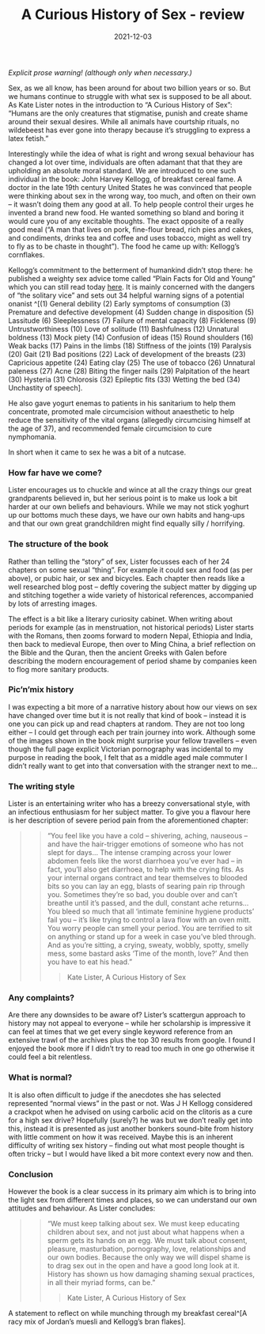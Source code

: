 ﻿---
layout: layouts/bookreview.njk

tags:
  - post
  - review

title: A Curious History of Sex - review
review_book_main_title: A Curious History of Sex
review_book_sub_title: 
review_book_author: Kate Lister
review_book_author_surname: Lister
review_book_image_url: https://res.cloudinary.com/ds2o5ecdw/image/upload/acovers/1783528052.02._SCL_.jpg
review_book_image_small_url: https://res.cloudinary.com/ds2o5ecdw/image/upload/acovers/1783528052.02._SCM_.jpg
review_publication_date: 2020-02-06
review_publisher: Unbound
review_pages: 384
review_ISBN13: 978-1783528059
review_book_tags:
  - [Europe, North America]
  - [Late Modern, Contemporary]
  - [Social]
  - [Sex]
review_podcasts:
  - [https://www.listennotes.com/e/5ca2420e9aca41c593c6ddda5af739e1, New Books Network, Kate Lister A Curious History of Sex]
  - [https://www.listennotes.com/e/7de2baae293c4453b517f03530ced68e, Dan Snow‘s History Hit, A Curious History of Sex]
shopping_links:
  - [https://www.amazon.co.uk/dp/1783528052, Amazon UK, Amazon UK book link]
  - [https://www.amazon.com/dp/1783528052, Amazon US, Amazon US book link]
review_author: Anthony Webb
date: 2021-12-03
review_rating: ★★★★☆
permalink: '/2021/12/03/a-curious-history-of-sex/'
review_summary: '<p>A Curious History of Sex is a great success in bringing ideas of sex from different times and places into the light – helping us to better understand our own attitudes and behaviour.</p><p>There’s fun to be had along the way too as we are encouraged to chuckle and wince at all the crazy sexual habits of our great grandparents – I’ll never look at cornflake in quite the same way again.</p>'
---
_Explicit prose warning! (although only when necessary.)_

Sex, as we all know, has been around for about two billion years or so. But we humans continue to struggle with what sex is supposed to be all about. As Kate Lister notes in the introduction to “A Curious History of Sex”: “Humans are the only creatures that stigmatise, punish and create shame around their sexual desires. While all animals have courtship rituals, no wildebeest has ever gone into therapy because it’s struggling to express a latex fetish.”

Interestingly while the idea of what is right and wrong sexual behaviour has changed a lot over time, individuals are often adamant that that they are upholding an absolute moral standard. We are introduced to one such individual in the book: John Harvey Kellogg, of breakfast cereal fame. A doctor in the late 19th century United States he was convinced that people were thinking about sex in the wrong way, too much, and often on their own – it wasn’t doing them any good at all. To help people control their urges he invented a brand new food. He wanted something so bland and boring it would cure you of any excitable thoughts. The exact opposite of a really good meal (“A man that lives on pork, fine-flour bread, rich pies and cakes, and condiments, drinks tea and coffee and uses tobacco, might as well try to fly as to be chaste in thought”). The food he came up with: Kellogg’s cornflakes.

Kellogg’s commitment to the betterment of humankind didn’t stop there: he published a weighty sex advice tome called “Plain Facts for Old and Young” which you can still read today [here](https://www.gutenberg.org/cache/epub/19924/pg19924-images.html). It is mainly concerned with the dangers of “the solitary vice” and sets out 34 helpful warning signs of a potential onanist ^[(1) General debility (2) Early symptoms of consumption (3) Premature and defective development (4) Sudden change in disposition (5) Lassitude (6) Sleeplessness (7) Failure of mental capacity (8) Fickleness (9) Untrustworthiness (10) Love of solitude (11) Bashfulness (12) Unnatural boldness (13) Mock piety (14) Confusion of ideas (15) Round shoulders (16) Weak backs (17) Pains in the limbs (18) Stiffness of the joints (19) Paralysis (20) Gait (21) Bad positions (22) Lack of development of the breasts (23) Capricious appetite (24) Eating clay (25) The use of tobacco (26) Unnatural paleness (27) Acne (28) Biting the finger nails (29) Palpitation of the heart (30) Hysteria (31) Chlorosis (32) Epileptic fits (33) Wetting the bed (34) Unchastity of speech].

He also gave yogurt enemas to patients in his sanitarium to help them concentrate, promoted male circumcision without anaesthetic to help reduce the sensitivity of the vital organs (allegedly circumcising himself at the age of 37), and recommended female circumcision to cure nymphomania.

In short when it came to sex he was a bit of a nutcase.

### How far have we come?

Lister encourages us to chuckle and wince at all the crazy things our great grandparents believed in, but her serious point is to make us look a bit harder at our own beliefs and behaviours. While we may not stick yoghurt up our bottoms much these days, we have our own habits and hang-ups and that our own great grandchildren might find equally silly / horrifying.

### The structure of the book

Rather than telling the “story” of sex, Lister focusses each of her 24 chapters on some sexual “thing”. For example it could sex and food (as per above), or pubic hair, or sex and bicycles. Each chapter then reads like a well researched blog post – deftly covering the subject matter by digging up and stitching together a wide variety of historical references, accompanied by lots of arresting images.

The effect is a bit like a literary curiosity cabinet. When writing about periods for example (as in menstruation, not historical periods) Lister starts with the Romans, then zooms forward to modern Nepal, Ethiopia and India, then back to medieval Europe, then over to Ming China, a brief reflection on the Bible and the Quran, then the ancient Greeks with Galen before describing the modern encouragement of period shame by companies keen to flog more sanitary products.

### Pic’n’mix history

I was expecting a bit more of a narrative history about how our views on sex have changed over time but it is not really that kind of book – instead it is one you can pick up and read chapters at random. They are not too long either – I could get through each per train journey into work. Although some of the images shown in the book might surprise your fellow travellers – even though the full page explicit Victorian pornography was incidental to my purpose in reading the book, I felt that as a middle aged male commuter I didn’t really want to get into that conversation with the stranger next to me…

### The writing style

Lister is an entertaining writer who has a breezy conversational style, with an infectious enthusiasm for her subject matter. To give you a flavour here is her description of severe period pain from the aforementioned chapter:

>> “You feel like you have a cold – shivering, aching, nauseous – and have the hair-trigger emotions of someone who has not slept for days… The intense cramping across your lower abdomen feels like the worst diarrhoea you’ve ever had – in fact, you’ll also get diarrhoea, to help with the crying fits. As your internal organs contract and tear themselves to blooded bits so you can lay an egg, blasts of searing pain rip through you. Sometimes they’re so bad, you double over and can’t breathe until it’s passed, and the dull, constant ache returns… You bleed so much that all ‘intimate feminine hygiene products’ fail you – it’s like trying to control a lava flow with an oven mitt. You worry people can smell your period. You are terrified to sit on anything or stand up for a week in case you’ve bled through. And as you’re sitting, a crying, sweaty, wobbly, spotty, smelly mess, some bastard asks ‘Time of the month, love?’ And then you have to eat his head.”
>>> 
>>> Kate Lister, A Curious History of Sex

### Any complaints?

Are there any downsides to be aware of? Lister’s scattergun approach to history may not appeal to everyone – while her scholarship is impressive it can feel at times that we get every single keyword reference from an extensive trawl of the archives plus the top 30 results from google. I found I enjoyed the book more if I didn’t try to read too much in one go otherwise it could feel a bit relentless.

### What is normal?

It is also often difficult to judge if the anecdotes she has selected represented “normal views” in the past or not. Was J H Kellogg considered a crackpot when he advised on using carbolic acid on the clitoris as a cure for a high sex drive? Hopefully (surely?) he was but we don’t really get into this, instead it is presented as just another bonkers sound-bite from history with little comment on how it was received. Maybe this is an inherent difficulty of writing sex history – finding out what most people thought is often tricky – but I would have liked a bit more context every now and then.

### Conclusion

However the book is a clear success in its primary aim which is to bring into the light sex from different times and places, so we can understand our own attitudes and behaviour. As Lister concludes:

>> “We must keep talking about sex. We must keep educating children about sex, and not just about what happens when a sperm gets its hands on an egg. We must talk about consent, pleasure, masturbation, pornography, love, relationships and our own bodies. Because the only way we will dispel shame is to drag sex out in the open and have a good long look at it. History has shown us how damaging shaming sexual practices, in all their myriad forms, can be.”
>>> 
>>> Kate Lister, A Curious History of Sex

A statement to reflect on while munching through my breakfast cereal^[A racy mix of Jordan’s muesli and Kellogg’s bran flakes].